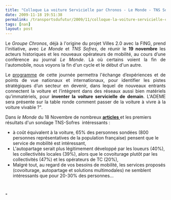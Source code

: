 ```yaml
---
title: "Colloque La voiture Servicielle par Chronos - Le Monde - TNS Sofres"
date: 2009-11-18 19:51:38
permalink: /transportsdufutur/2009/11/colloque-la-voiture-servicielle-chronos-le-monde-tns-sofres.html
tags: [nan]
layout: post
---
```


<p class="noAccordion" style="text-align: justify">Le <em>Groupe Chronos</em>, déjà à l'origine du projet Villes 2.0 avec la FING, prend l'initiative, avec <em>Le Monde</em> et <em>TNS Sofres</em>, de réunir le <strong>19 novembre</strong> les acteurs historiques et les nouveaux opérateurs de mobilité, au cours d’une conférence au journal <em>Le Monde</em>. Là où certains voient la fin de l'automobile, nous voyons la fin d'un cycle et le début d'un autre. </p><p class="noAccordion" style="text-align: justify">Le <a href="http://www.groupechronos.org/index.php/fre/content/download/12512/154301/file/programme_voitureservicielle_19112009.pdf">programme</a> de cette journée permettra l'échange d’expériences et de points de vue nationaux et internationaux, pour identifier les pistes stratégiques d’un secteur en devenir, dans lequel de nouveaux entrants connectent la voiture et l’intègrent dans des réseaux aussi bien matériels qu’immatériels, pour <strong>inventer la voiture servicielle de demain</strong>. L'ADEME sera présente sur la table ronde comment passer de la voiture à vivre à la voiture vivable ?".</p><p class=""noAccordion"" style=""text-align: justify"">Dans <em>le Monde</em> du 18 Novembre de nombreux <a href=""http://www.lemonde.fr/aujourd-hui/article/2009/11/17/voiture-la-revolution-des-usages_1268300_3238.html"" target=""_blank""><strong>articles</strong> </a>et les premiers résultats d'un sondage TNS-Sofres  intéressants :</p><ul style=""text-align: justify""><li>à coût équivalent à la voiture, 65% des personnes sondées (800 personnes représentatives de la population française) pensent que le service de mobilité est intéressant,</li> <li>L'autopartage serait plus légitimement développé par les loueurs (40%), les collectivités locales (39%), alors que le covoiturage plutôt par les collectivités (47%) et les opérateurs de TC (20%),</li> <li>Malgré tout, au regard de vos besoins de mobilité, les services proposés (covoiturage, autopartage et solutions multimodales) ne semblent intéressants que pour 20-30% des personnes...</li> </ul> <br /> <p class=""noAccordion"" style=""text-align: justify""></p>"
